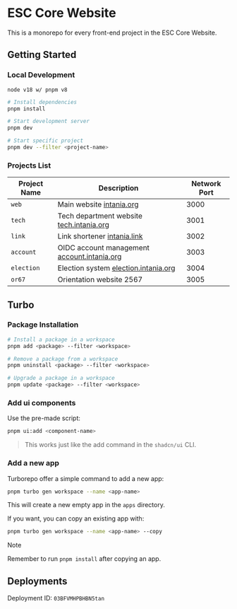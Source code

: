 # ESC Core Website

This is a monorepo for every front-end project in the ESC Core Website.

## Getting Started

### Local Development

`node v18 w/ pnpm v8`

```bash
# Install dependencies
pnpm install

# Start development server
pnpm dev

# Start specific project
pnpm dev --filter <project-name>
```

### Projects List

| Project Name | Description                                                                | Network Port |
| ------------ | -------------------------------------------------------------------------- | ------------ |
| `web`        | Main website [intania.org](https://intania.org)                            | 3000         |
| `tech`       | Tech department website [tech.intania.org](https://tech.intania.org)       | 3001         |
| `link`       | Link shortener [intania.link](https://intania.link)                        | 3002         |
| `account`    | OIDC account management [account.intania.org](https://account.intania.org) | 3003         |
| `election`   | Election system [election.intania.org](https://election.intania.org)       | 3004         |
| `or67`       | Orientation website 2567                                                   | 3005         |

## Turbo

### Package Installation

```bash
# Install a package in a workspace
pnpm add <package> --filter <workspace>

# Remove a package from a workspace
pnpm uninstall <package> --filter <workspace>

# Upgrade a package in a workspace
pnpm update <package> --filter <workspace>
```

### Add ui components

Use the pre-made script:

```sh
pnpm ui:add <component-name>
```

> This works just like the add command in the `shadcn/ui` CLI.

### Add a new app

Turborepo offer a simple command to add a new app:

```sh
pnpm turbo gen workspace --name <app-name>
```

This will create a new empty app in the `apps` directory.

If you want, you can copy an existing app with:

```sh
pnpm turbo gen workspace --name <app-name> --copy
```

> [!NOTE]
> Remember to run `pnpm install` after copying an app.

## Deployments

Deployment ID: `03BFVMHPBHBN5tan`
